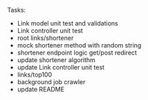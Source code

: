 Tasks:
- Link model unit test and validations
- Link controller unit test
- root links/shortener
- mock shortener method with random string
- shortener endpoint logic get/post redirect
- update shortener algorithm
- update Link controller unit test
- links/top100
- background job crawler
- update README